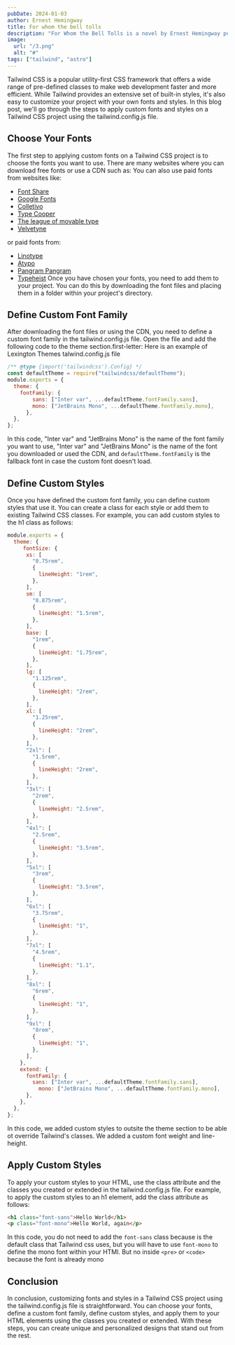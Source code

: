 ```yaml
---
pubDate: 2024-01-03
author: Ernest Hemingway
title: For whom the bell tolls
description: "For Whom the Bell Tolls is a novel by Ernest Hemingway published in 1940. It tells the story of Robert Jordan, a young American volunteer attached to a Republican guerrilla unit during the Spanish Civil War. As a dynamiter, he is assigned to blow up a bridge during an attack on the city of Segovia."
image:
  url: "/3.png"
  alt: "#"
tags: ["tailwind", "astro"]
---
```

Tailwind CSS is a popular utility-first CSS framework that offers a wide range of pre-defined classes to make web development faster and more efficient. While Tailwind provides an extensive set of built-in styles, it's also easy to customize your project with your own fonts and styles. In this blog post, we'll go through the steps to apply custom fonts and styles on a Tailwind CSS project using the tailwind.config.js file.
## Choose Your Fonts
The first step to applying custom fonts on a Tailwind CSS project is to choose the fonts you want to use. There are many websites where you can download free fonts or use a CDN such as: You can also use paid fonts from websites like:
- [Font Share](https://www.fontshare.com/)
- [Google Fonts](https://fonts.google.com/)
- [Colletivo](https://www.collletttivo.it/)
- [Type Cooper](http://coopertype.org/)
- [The league of movable type](https://www.theleagueofmoveabletype.com/)
- [Velvetyne](https://velvetyne.fr/)

or paid fonts from:

- [Linotype](https://www.linotype.com)
- [Atypo](https://www.atipofoundry.com/)
- [Pangram Pangram](https://pangrampangram.com/)
- [Typeheist](https://typeheist.co/)
Once you have chosen your fonts, you need to add them to your project. You can do this by downloading the font files and placing them in a folder within your project's directory.
## Define Custom Font Family
After downloading the font files or using the CDN, you need to define a custom font family in the tailwind.config.js file. Open the file and add the following code to the theme section.first-letter:
Here is an example of Lexington Themes talwind.config.js file
```javascript
/** @type {import('tailwindcss').Config} */
const defaultTheme = require("tailwindcss/defaultTheme");
module.exports = {
  theme: {
    fontFamily: {
        sans: ["Inter var", ...defaultTheme.fontFamily.sans],
        mono: ["JetBrains Mono", ...defaultTheme.fontFamily.mono],
      },
  },
};
```
In this code, "Inter var" and "JetBrains Mono"  is the name of the font family you want to use, "Inter var" and "JetBrains Mono" is the name of the font you downloaded or used the CDN, and `defaultTheme.fontFamily` is the fallback font in case the custom font doesn't load.
## Define Custom Styles
Once you have defined the custom font family, you can define custom styles that use it. You can create a class for each style or add them to existing Tailwind CSS classes. For example, you can add custom styles to the h1 class as follows:
```javascript
module.exports = {
  theme: {
     fontSize: {
      xs: [
        "0.75rem",
        {
          lineHeight: "1rem",
        },
      ],
      sm: [
        "0.875rem",
        {
          lineHeight: "1.5rem",
        },
      ],
      base: [
        "1rem",
        {
          lineHeight: "1.75rem",
        },
      ],
      lg: [
        "1.125rem",
        {
          lineHeight: "2rem",
        },
      ],
      xl: [
        "1.25rem",
        {
          lineHeight: "2rem",
        },
      ],
      "2xl": [
        "1.5rem",
        {
          lineHeight: "2rem",
        },
      ],
      "3xl": [
        "2rem",
        {
          lineHeight: "2.5rem",
        },
      ],
      "4xl": [
        "2.5rem",
        {
          lineHeight: "3.5rem",
        },
      ],
      "5xl": [
        "3rem",
        {
          lineHeight: "3.5rem",
        },
      ],
      "6xl": [
        "3.75rem",
        {
          lineHeight: "1",
        },
      ],
      "7xl": [
        "4.5rem",
        {
          lineHeight: "1.1",
        },
      ],
      "8xl": [
        "6rem",
        {
          lineHeight: "1",
        },
      ],
      "9xl": [
        "8rem",
        {
          lineHeight: "1",
        },
      ],
    },
    extend: {
      fontFamily: {
        sans: ["Inter var", ...defaultTheme.fontFamily.sans],
          mono: ["JetBrains Mono", ...defaultTheme.fontFamily.mono],
      },
    },
  },
};
```
In this code, we added custom styles to outsite the theme section to be able ot override Tailwind's classes. We added a custom font weight and line-height.
## Apply Custom Styles
To apply your custom styles to your HTML, use the class attribute and the classes you created or extended in the tailwind.config.js file. For example, to apply the custom styles to an h1 element, add the class attribute as follows:
``` html
<h1 class="font-sans">Hello World</h1>
<p class="font-mono">Hello World, again</p>
```
In this code, you do not need to add the `font-sans` class because is the default class  that Tailwind css uses, but you will have to use `font-mono` to define the mono font within your HTMl. But no inside `<pre>` or `<code>` because the font is already mono
## Conclusion
In conclusion, customizing fonts and styles in a Tailwind CSS project using the tailwind.config.js file is straightforward. You can choose your fonts, define a custom font family, define custom styles, and apply them to your HTML elements using the classes you created or extended. With these steps, you can create unique and personalized designs that stand out from the rest.
